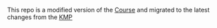 This repo is a modified version of the [Course](https://elopage.com/payer/s/philipplackner/courses/kmm-course) and migrated to the latest changes from the [KMP](https://kmp/jetbrains.com) 